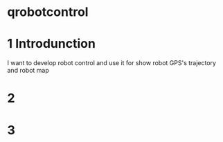 # qrobotcontrol



# 1 Introdunction

I want to develop robot control and use it for show robot GPS's trajectory and robot map



# 2 



# 3 

